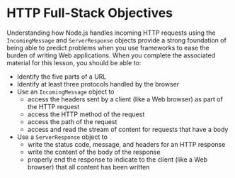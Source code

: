 # HTTP Full-Stack Objectives

Understanding how Node.js handles incoming HTTP requests using the
`IncomingMessage` and `ServerResponse` objects provide a strong foundation of
being able to predict problems when you use frameworks to ease the burden of
writing Web applications. When you complete the associated material for this
lesson, you should be able to:

* Identify the five parts of a URL
* Identify at least three protocols handled by the browser
* Use an `IncomingMessage` object to
  * access the headers sent by a client (like a Web browser) as part of the HTTP
    request
  * access the HTTP method of the request
  * access the path of the request
  * access and read the stream of content for requests that have a body
* Use a `ServerResponse` object to
  * write the status code, message, and headers for an HTTP response
  * write the content of the body of the response
  * properly end the response to indicate to the client (like a Web browser)
    that all content has been written
